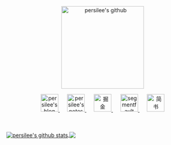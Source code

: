 <p align="center">
    <a href="https://github.com/persilee">
      <img height="216" alt="persilee's github" src="https://cdn.lishaoy.net/github/github1.png" />
    </a>
</p>
<p align="center">
    <a href="https://lishaoy.net/">
      <img width="46" alt="persilee's blog" src="https://cdn.lishaoy.net/github/aca-copy2.png" />
    </a>&nbsp;&nbsp;&nbsp;&nbsp;
    <a href="https://h.lishaoy.net/">
      <img width="46" alt="persilee's notes" src="https://cdn.lishaoy.net/github/notes1.png" />
    </a>&nbsp;&nbsp;&nbsp;&nbsp;
    <a href="https://juejin.im/user/58b3d788570c350069747887">
      <img width="46" alt="掘金" src="https://cdn.lishaoy.net/github/juejin.png" />
    </a>&nbsp;&nbsp;&nbsp;&nbsp;
    <a href="https://segmentfault.com/u/lishaoy">
      <img width="46" alt="segmentfault" src="https://cdn.lishaoy.net/github/sf.png" />
    </a>&nbsp;&nbsp;&nbsp;&nbsp;
    <a href="https://www.jianshu.com/u/8a1ceccf9714">
      <img width="46" alt="简书" src="https://cdn.lishaoy.net/github/jian.png"/>
    </a>
 </p>
 <br/>
 <br/>

<a href="https://github.com/persilee">
  <img align="center" src="https://github-readme-stats.vercel.app/api?username=persilee&show_icons=true&hide=contribs" alt="persilee's github stats" />
</a>
<a href="https://github.com/persilee">
  <img align="center" src="https://github-readme-stats.vercel.app/api/top-langs/?username=persilee&layout=compact" />
</a>
<br/>
<br/>
